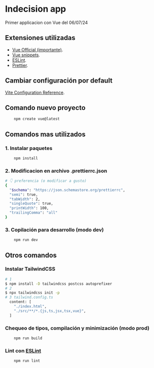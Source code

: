 # Indecision app

Primer applicacion con Vue del 06/07/24

## Extensiones utilizadas

-   [Vue Official (importante)](https://marketplace.visualstudio.com/items?itemName=Vue.volar).
-   [Vue snippets](https://marketplace.visualstudio.com/items?itemName=sdras.vue-vscode-snippets).
-   [ESLint](https://marketplace.visualstudio.com/items?itemName=dbaeumer.vscode-eslint).
-   [Prettier](https://marketplace.visualstudio.com/items?itemName=esbenp.prettier-vscode).

## Cambiar configuración por default

[Vite Configuration Reference](https://vitejs.dev/config/).

## Comando nuevo proyecto

```sh
    npm create vue@latest
```

## Comandos mas utilizados

### 1. Instalar paquetes

```sh
    npm install
```

### 2. Modificacion en archivo .prettierrc.json

```sh
# 👇 preferencia (o modificar a gusto)
{
  "$schema": "https://json.schemastore.org/prettierrc",
  "semi": true,
  "tabWidth": 2,
  "singleQuote": true,
  "printWidth": 100,
  "trailingComma": "all"
}
```

### 3. Copilación para desarrollo (modo dev)

```sh
    npm run dev
```

## Otros comandos

### Instalar TailwindCSS

```bash
# 1
$ npm install -D tailwindcss postcss autoprefixer
# 2
$ npx tailwindcss init -p
# 3 tailwind.config.ts
  content: [
    "./index.html",
    "./src/**/*.{js,ts,jsx,tsx,vue}",
  ]
```

### Chequeo de tipos, compilación y minimización (modo prod)

```sh
    npm run build
```

### Lint con [ESLint](https://eslint.org/)

```sh
    npm run lint
```
